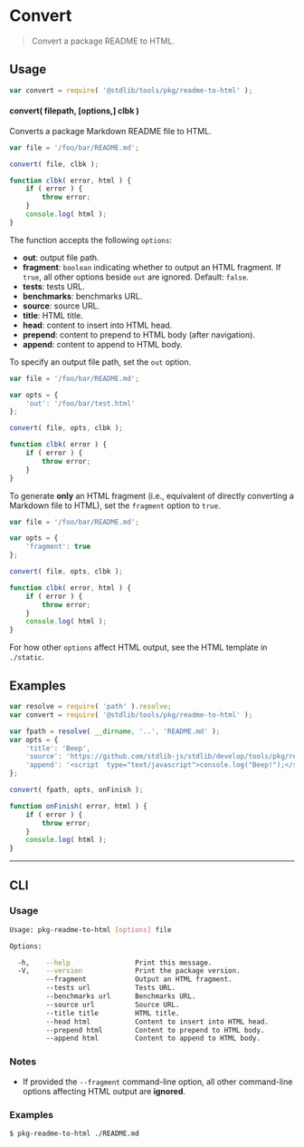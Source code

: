 # Convert

> Convert a package README to HTML.


<!-- Section to include introductory text. Make sure to keep an empty line after the intro `section` element and another before the `/section` close. -->

<section class="intro">

</section>

<!-- /.intro -->

<!-- Package usage documentation. -->

<section class="usage">

## Usage

``` javascript
var convert = require( '@stdlib/tools/pkg/readme-to-html' );
```

#### convert( filepath, \[options,\] clbk )

Converts a package Markdown README file to HTML.

``` javascript
var file = '/foo/bar/README.md';

convert( file, clbk );

function clbk( error, html ) {
    if ( error ) {
        throw error;
    }
    console.log( html );
}
```

The function accepts the following `options`:

* __out__: output file path.
* __fragment__: `boolean` indicating whether to output an HTML fragment. If `true`, all other options beside `out` are ignored.  Default: `false`.
* __tests__: tests URL.
* __benchmarks__: benchmarks URL.
* __source__: source URL.
* __title__: HTML title.
* __head__: content to insert into HTML head.
* __prepend__: content to prepend to HTML body (after navigation).
* __append__: content to append to HTML body.

To specify an output file path, set the `out` option.

``` javascript
var file = '/foo/bar/README.md';

var opts = {
    'out': '/foo/bar/test.html'
};

convert( file, opts, clbk );

function clbk( error ) {
    if ( error ) {
        throw error;
    }
}
```

To generate __only__ an HTML fragment (i.e., equivalent of directly converting a Markdown file to HTML), set the `fragment` option to `true`.

``` javascript
var file = '/foo/bar/README.md';

var opts = {
    'fragment': true
};

convert( file, opts, clbk );

function clbk( error, html ) {
    if ( error ) {
        throw error;
    }
    console.log( html );
}
```

For how other `options` affect HTML output, see the HTML template in `./static`.

</section>

<!-- /.usage -->

<!-- Package usage notes. Make sure to keep an empty line after the `section` element and another before the `/section` close. -->

<section class="notes">

</section>

<!-- /.notes -->

<!-- Package usage examples. -->

<section class="examples">

## Examples

``` javascript
var resolve = require( 'path' ).resolve;
var convert = require( '@stdlib/tools/pkg/readme-to-html' );

var fpath = resolve( __dirname, '..', 'README.md' );
var opts = {
    'title': 'Beep',
    'source': 'https://github.com/stdlib-js/stdlib/develop/tools/pkg/readme-to-html/lib/index.js',
    'append': '<script  type="text/javascript">console.log("Beep!");</script>'
};

convert( fpath, opts, onFinish );

function onFinish( error, html ) {
    if ( error ) {
        throw error;
    }
    console.log( html );
}
```

</section>

<!-- /.examples -->

<!-- Section for describing a command-line interface. -->

---

<section class="cli">

## CLI

<!-- CLI usage documentation. -->

<section class="usage">

### Usage

``` bash
Usage: pkg-readme-to-html [options] file

Options:

  -h,    --help                Print this message.
  -V,    --version             Print the package version.
         --fragment            Output an HTML fragment.
         --tests url           Tests URL.
         --benchmarks url      Benchmarks URL.
         --source url          Source URL.
         --title title         HTML title.
         --head html           Content to insert into HTML head.
         --prepend html        Content to prepend to HTML body.
         --append html         Content to append to HTML body.
```

</section>

<!-- /.usage -->

<!-- CLI usage notes. Make sure to keep an empty line after the `section` element and another before the `/section` close. -->

<section class="notes">

### Notes

* If provided the `--fragment` command-line option, all other command-line options affecting HTML output are __ignored__.

</section>

<!-- /.notes -->

<!-- CLI usage examples. -->

<section class="examples">

### Examples

``` bash
$ pkg-readme-to-html ./README.md
```

</section>

<!-- /.examples -->

</section>

<!-- /.cli -->

<!-- Section to include cited references. If references are included, add a horizontal rule *before* the section. Make sure to keep an empty line after the `section` element and another before the `/section` close. -->

<section class="references">

</section>

<!-- /.references -->

<!-- Section for all links. Make sure to keep an empty line after the `section` element and another before the `/section` close. -->

<section class="links">

</section>

<!-- /.links -->
